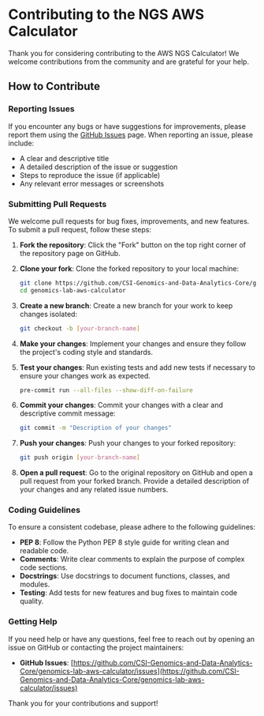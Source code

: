 # Contributing to the NGS AWS Calculator

Thank you for considering contributing to the AWS NGS Calculator! We welcome contributions from the community and are grateful for your help.

## How to Contribute

### Reporting Issues

If you encounter any bugs or have suggestions for improvements, please report them using the [GitHub Issues](https://github.com/CSI-Genomics-and-Data-Analytics-Core/genomics-lab-aws-calculator/issues) page. When reporting an issue, please include:

- A clear and descriptive title
- A detailed description of the issue or suggestion
- Steps to reproduce the issue (if applicable)
- Any relevant error messages or screenshots

### Submitting Pull Requests

We welcome pull requests for bug fixes, improvements, and new features. To submit a pull request, follow these steps:

1. **Fork the repository**: Click the "Fork" button on the top right corner of the repository page on GitHub.

2. **Clone your fork**: Clone the forked repository to your local machine:
   ```sh
   git clone https://github.com/CSI-Genomics-and-Data-Analytics-Core/genomics-lab-aws-calculator.git
   cd genomics-lab-aws-calculator
   ```

3. **Create a new branch**: Create a new branch for your work to keep changes isolated:
   ```sh
   git checkout -b [your-branch-name]
   ```

4. **Make your changes**: Implement your changes and ensure they follow the project's coding style and standards.

5. **Test your changes**: Run existing tests and add new tests if necessary to ensure your changes work as expected.
   ```sh
   pre-commit run --all-files --show-diff-on-failure
   ```

6. **Commit your changes**: Commit your changes with a clear and descriptive commit message:
   ```sh
   git commit -m "Description of your changes"
   ```

7. **Push your changes**: Push your changes to your forked repository:
   ```sh
   git push origin [your-branch-name]
   ```

8. **Open a pull request**: Go to the original repository on GitHub and open a pull request from your forked branch. Provide a detailed description of your changes and any related issue numbers.

### Coding Guidelines

To ensure a consistent codebase, please adhere to the following guidelines:

- **PEP 8**: Follow the Python PEP 8 style guide for writing clean and readable code.
- **Comments**: Write clear comments to explain the purpose of complex code sections.
- **Docstrings**: Use docstrings to document functions, classes, and modules.
- **Testing**: Add tests for new features and bug fixes to maintain code quality.

### Getting Help

If you need help or have any questions, feel free to reach out by opening an issue on GitHub or contacting the project maintainers:

- **GitHub Issues**: [https://github.com/CSI-Genomics-and-Data-Analytics-Core/genomics-lab-aws-calculator/issues](https://github.com/CSI-Genomics-and-Data-Analytics-Core/genomics-lab-aws-calculator/issues)

Thank you for your contributions and support!
